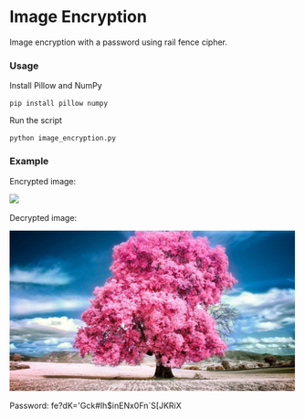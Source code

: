 # Image Encryption
Image encryption with a password using rail fence cipher.

### Usage
Install Pillow and NumPy
```
pip install pillow numpy
```

Run the script
```
python image_encryption.py
```

### Example

<p>Encrypted image:</p>
<img src="example/encrypted_image_987140.png" width="500">

<p>Decrypted image:</p>
<img src="example/decrypted_image_987140.png" width="500">

Password: fe?dK='Gck#Ih$inENx0Fn`S[JKRiX
